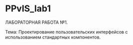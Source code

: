 # PPvIS_lab1

ЛАБОРАТОРНАЯ РАБОТА №1.

Тема: Проектирование пользовательских интерфейсов с использованием стандартных компонентов.
